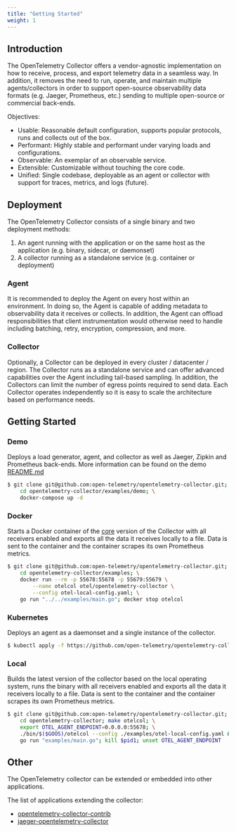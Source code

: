 ```yaml
---
title: "Getting Started"
weight: 1
---
```


## Introduction

The OpenTelemetry Collector offers a vendor-agnostic implementation on how to
receive, process, and export telemetry data in a seamless way. In addition,
it removes the need to run, operate, and maintain multiple agents/collectors in
order to support open-source observability data formats (e.g. Jaeger, Prometheus,
etc.) sending to multiple open-source or commercial back-ends.

Objectives:

- Usable: Reasonable default configuration, supports popular protocols, runs and collects out of the box.
- Performant: Highly stable and performant under varying loads and configurations.
- Observable: An exemplar of an observable service.
- Extensible: Customizable without touching the core code.
- Unified: Single codebase, deployable as an agent or collector with support for traces, metrics, and logs (future).

## Deployment

The OpenTelemetry Collector consists of a single binary and two deployment methods:

1. An agent running with the application or on the same host as the application
(e.g. binary, sidecar, or daemonset)
2. A collector running as a standalone service (e.g. container or deployment)

### Agent

It is recommended to deploy the Agent on every host within an environment. In
doing so, the Agent is capable of adding metadata to observability data it
receives or collects. In addition, the Agent can offload responsibilities that
client instrumentation would otherwise need to handle including batching,
retry, encryption, compression, and more.

### Collector

Optionally, a Collector can be deployed in every cluster / datacenter / region.
The Collector runs as a standalone service and can offer advanced capabilities
over the Agent including tail-based sampling. In addition, the Collectors can
limit the number of egress points required to send data. Each Collector
operates independently so it is easy to scale the architecture based on
performance needs.

## Getting Started

### Demo

Deploys a load generator, agent, and collector as well as Jaeger, Zipkin and
Prometheus back-ends. More information can be found on the demo
[README.md](https://github.com/open-telemetry/opentelemetry-collector/tree/master/examples/demo)

```bash
$ git clone git@github.com:open-telemetry/opentelemetry-collector.git; \
    cd opentelemetry-collector/examples/demo; \
    docker-compose up -d
```

### Docker

Starts a Docker container of the
[core](https://github.com/open-telemetry/opentelemetry-collector)
version of the Collector with all receivers enabled and exports all the data it
receives locally to a file. Data is sent to the container and the container
scrapes its own Prometheus metrics.

```bash
$ git clone git@github.com:open-telemetry/opentelemetry-collector.git; \
    cd opentelemetry-collector/examples; \
    docker run --rm -p 55678:55678 -p 55679:55679 \
        --name otelcol otel/opentelemetry-collector \
        --config otel-local-config.yaml; \
    go run "../../examples/main.go"; docker stop otelcol
```

### Kubernetes

Deploys an agent as a daemonset and a single instance of the collector.

```bash
$ kubectl apply -f https://github.com/open-telemetry/opentelemetry-collector/blob/master/examples/k8s.yaml
```

### Local

Builds the latest version of the collector based on the local operating system,
runs the binary with all receivers enabled and exports all the data it receivers
locally to a file. Data is sent to the container and the container scrapes its own
Prometheus metrics.

```bash
$ git clone git@github.com:open-telemetry/opentelemetry-collector.git; \
    cd opentelemetry-collector; make otelcol; \
    export OTEL_AGENT_ENDPOINT=0.0.0.0:55678; \
    ./bin/$($GOOS)/otelcol --config ./examples/otel-local-config.yaml & pid1="$!"; \
    go run "examples/main.go"; kill $pid1; unset OTEL_AGENT_ENDPOINT
```

## Other

The OpenTelemetry collector can be extended or embedded into other applications.

The list of applications extending the collector:

* [opentelemetry-collector-contrib](https://github.com/open-telemetry/opentelemetry-collector-contrib)
* [jaeger-opentelemetry-collector](https://github.com/jaegertracing/jaeger-opentelemetry-collector)
